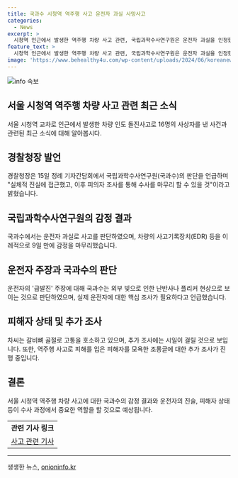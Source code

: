 ```yaml
---
title: 국과수 시청역 역주행 사고 운전자 과실 사망사고
categories:
  - News
excerpt: >
  시청역 인근에서 발생한 역주행 차량 사고 관련, 국립과학수사연구원은 운전자 과실을 인정했다. 경찰은 운전자 조사를 통해 수사를 완료할 예정이라 밝혔고, 사고 차량 등을 감정한 결과도 빨리 나왔다. 운전자는 급발진을 주장했지만, 국과수는 불이 들어온 것으로 밝혀짐. 운전자의 진술과 감정 결과를 조율할 예정이며, 추가 조사가 필요한 상태. 또한, 피해자 모욕과 관련한 추가 조사도 진행 중이다.
feature_text: >
  시청역 인근에서 발생한 역주행 차량 사고 관련, 국립과학수사연구원은 운전자 과실을 인정했다. 경찰은 운전자 조사를 통해 수사를 완료할 예정이라 밝혔고, 사고 차량 등을 감정한 결과도 빨리 나왔다. 운전자는 급발진을 주장했지만, 국과수는 불이 들어온 것으로 밝혀짐. 운전자의 진술과 감정 결과를 조율할 예정이며, 추가 조사가 필요한 상태. 또한, 피해자 모욕과 관련한 추가 조사도 진행 중이다.
image: 'https://www.behealthy4u.com/wp-content/uploads/2024/06/koreanews.jpg'
---
```


<p><img src="https://www.behealthy4u.com/wp-content/uploads/2024/06/koreanews.jpg" alt="info 속보" /></p>

<h2 data-ke-size="size26">서울 시청역 역주행 차량 사고 관련 최근 소식</h2>

<p data-ke-size="size16">서울 시청역 교차로 인근에서 발생한 차량 인도 돌진사고로 16명의 사상자를 낸 사건과 관련된 최근 소식에 대해 알아봅시다.</p>

<h2 data-ke-size="size24">경찰청장 발언</h2>

<p data-ke-size="size16">경찰청장은 15일 정례 기자간담회에서 국립과학수사연구원(국과수)의 판단을 언급하며 "실체적 진실에 접근했고, 이후 피의자 조사를 통해 수사를 마무리 할 수 있을 것"이라고 밝혔습니다.</p>

<h2 data-ke-size="size24">국립과학수사연구원의 감정 결과</h2>

<p data-ke-size="size16">국과수에서는 운전자 과실로 사고를 판단하였으며, 차량의 사고기록장치(EDR) 등을 이례적으로 9일 만에 감정을 마무리했습니다.</p>

<h2 data-ke-size="size24">운전자 주장과 국과수의 판단</h2>

<p data-ke-size="size16">운전자의 '급발진' 주장에 대해 국과수는 외부 빛으로 인한 난반사나 플리커 현상으로 보이는 것으로 판단하였으며, 실제 운전자에 대한 핵심 조사가 필요하다고 언급했습니다.</p>

<h2 data-ke-size="size24">피해자 상태 및 추가 조사</h2>

<p data-ke-size="size16">차씨는 갈비뼈 골절로 고통을 호소하고 있으며, 추가 조사에는 시일이 걸릴 것으로 보입니다. 또한, 역주행 사고로 피해를 입은 피해자를 모욕한 조롱글에 대한 추가 조사가 진행 중입니다.</p>

<h2 data-ke-size="size24">결론</h2>

<p data-ke-size="size16">서울 시청역 역주행 차량 사고에 대한 국과수의 감정 결과와 운전자의 진술, 피해자 상태 등이 수사 과정에서 중요한 역할을 할 것으로 예상됩니다.</p>

<table>
    <tbody>
        <tr>
            <td style="text-align: center; height: 17px;"><b>관련 기사 링크</b></td>
        </tr>
        <tr>
            <td style="text-align: center; height: 17px;"><a href="https://www.google.com">사고 관련 기사</a></td>
        </tr>
    </tbody>
</table>

<p><hr></p>
생생한 뉴스, <a href="https://onioninfo.kr" rel="dofollow">onioninfo.kr</a>


